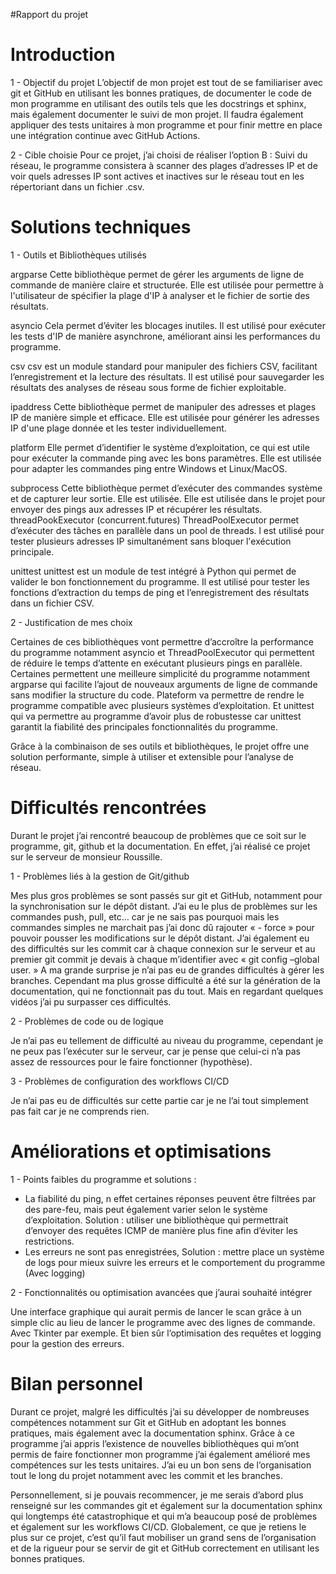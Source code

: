 #Rapport du projet


# Introduction 

1 - Objectif du projet
L’objectif de mon projet est tout de se familiariser avec git et GitHub en utilisant les bonnes pratiques, de documenter le code de mon programme en utilisant des outils tels que les docstrings et sphinx, mais également documenter le suivi de mon projet.  Il faudra également appliquer des tests unitaires à mon programme et pour finir mettre en place une intégration continue avec GitHub Actions.

2 - Cible choisie
Pour ce projet, j’ai choisi de réaliser l’option B : Suivi du réseau, le programme consistera à scanner des plages d’adresses IP et de voir quels adresses IP sont actives et inactives sur le réseau tout en les répertoriant dans un fichier .csv.

# Solutions techniques

1 - Outils et Bibliothèques utilisés

argparse
Cette bibliothèque permet de gérer les arguments de ligne de commande de manière claire et structurée. Elle est utilisée pour permettre à l'utilisateur de spécifier la plage d'IP à analyser et le fichier de sortie des résultats.

asyncio
Cela permet d’éviter les blocages inutiles. Il est utilisé pour exécuter les tests d'IP de manière asynchrone, améliorant ainsi les performances du programme.


csv
csv est un module standard pour manipuler des fichiers CSV, facilitant l’enregistrement et la lecture des résultats. Il est utilisé pour sauvegarder les résultats des analyses de réseau sous forme de fichier exploitable.

ipaddress
Cette bibliothèque permet de manipuler des adresses et plages IP de manière simple et efficace. Elle est utilisée pour générer les adresses IP d'une plage donnée et les tester individuellement.

platform
Elle permet d’identifier le système d’exploitation, ce qui est utile pour exécuter la commande ping avec les bons paramètres. Elle est utilisée pour adapter les commandes ping entre Windows et Linux/MacOS.

subprocess
Cette bibliothèque permet d’exécuter des commandes système et de capturer leur sortie. Elle est utilisée. Elle est utilisée dans le projet pour envoyer des pings aux adresses IP et récupérer les résultats.
threadPookExecutor (concurrent.futures)
ThreadPoolExecutor permet d’exécuter des tâches en parallèle dans un pool de threads. l est utilisé pour tester plusieurs adresses IP simultanément sans bloquer l'exécution principale.

unittest
unittest est un module de test intégré à Python qui permet de valider le bon fonctionnement du programme. Il est utilisé pour tester les fonctions d’extraction du temps de ping et l’enregistrement des résultats dans un fichier CSV.





2 - Justification de mes choix

Certaines de ces bibliothèques vont permettre d’accroître la performance du programme notamment asyncio et ThreadPoolExecutor qui permettent de réduire le temps d’attente en exécutant plusieurs pings en parallèle.
Certaines permettent une meilleure simplicité du programme notamment argparse qui facilite l’ajout de nouveaux arguments de ligne de commande sans modifier la structure du code.
Plateform va permettre de rendre le programme compatible avec plusieurs systèmes d’exploitation.
Et unittest qui va permettre au programme d’avoir plus de robustesse car unittest garantit la fiabilité des principales fonctionnalités du programme.

Grâce à la combinaison de ses outils et bibliothèques, le projet offre une solution performante, simple à utiliser et extensible pour l’analyse de réseau.


# Difficultés rencontrées

Durant le projet j’ai rencontré beaucoup de problèmes que ce soit sur le programme, git, github et la documentation. En effet, j’ai réalisé ce projet sur le serveur de monsieur Roussille. 

1 - Problèmes liés à la gestion de Git/github

Mes plus gros problèmes se sont passés sur git et GitHub, notamment pour la synchronisation sur le dépôt distant. J’ai eu le plus de problèmes sur les commandes push, pull, etc… car je ne sais pas pourquoi mais les commandes simples ne marchait pas j’ai donc dû rajouter « - force » pour pouvoir pousser les modifications sur le dépôt distant. J’ai également eu des difficultés sur les commit car à chaque connexion sur le serveur et au premier git commit je devais à chaque m’identifier avec « git config –global user. » A ma grande surprise je n’ai pas eu de grandes difficultés à gérer les branches. Cependant ma plus grosse difficulté a été sur la génération de la documentation, qui ne fonctionnait pas du tout. Mais en regardant quelques vidéos j’ai pu surpasser ces difficultés.

2 - Problèmes de code ou de logique

Je n’ai pas eu tellement de difficulté au niveau du programme, cependant je ne peux pas l’exécuter sur le serveur, car je pense que celui-ci n’a pas assez de ressources pour le faire fonctionner (hypothèse).


3 - Problèmes de configuration des workflows CI/CD

Je n’ai pas eu de difficultés sur cette partie car je ne l’ai tout simplement pas fait car je ne comprends rien.

# Améliorations et optimisations

1 - Points faibles du programme et solutions : 

- La fiabilité du ping, n effet certaines réponses peuvent être filtrées par des pare-feu, mais peut également varier selon le système d’exploitation. Solution : utiliser une bibliothèque qui permettrait d’envoyer des requêtes ICMP de manière plus fine afin d’éviter les restrictions.
- Les erreurs ne sont pas enregistrées, Solution : mettre place un système de logs pour mieux suivre les erreurs et le comportement du programme (Avec logging)

2 - Fonctionnalités ou optimisation avancées que j’aurai souhaité intégrer

Une interface graphique qui aurait permis de lancer le scan grâce à un 		simple clic au lieu de lancer le programme avec des lignes de commande. 	Avec Tkinter par exemple.
Et bien sûr l’optimisation des requêtes et logging pour la gestion des erreurs.


# Bilan personnel

Durant ce projet, malgré les difficultés j’ai su développer de nombreuses compétences notamment sur Git et GitHub en adoptant les bonnes pratiques, mais également avec la documentation sphinx. Grâce à ce programme j’ai appris l’existence de nouvelles bibliothèques qui m’ont permis de faire fonctionner mon programme j’ai également amélioré mes compétences sur les tests unitaires. J’ai eu un bon sens de l’organisation tout le long du projet notamment avec les commit et les branches.

Personnellement, si je pouvais recommencer, je me serais d’abord plus renseigné sur les commandes git et également sur la documentation sphinx qui longtemps été catastrophique et qui m’a beaucoup posé de problèmes et également sur les workflows CI/CD. Globalement, ce que je retiens le plus sur ce projet, c’est qu’il faut mobiliser un grand sens de l’organisation et de la rigueur pour se servir de git et GitHub correctement en utilisant les bonnes pratiques.


